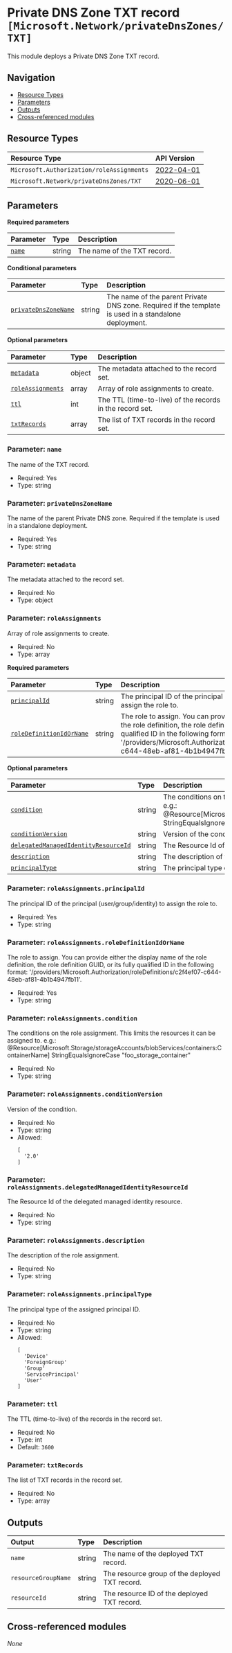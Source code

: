 # Private DNS Zone TXT record `[Microsoft.Network/privateDnsZones/TXT]`

This module deploys a Private DNS Zone TXT record.

## Navigation

- [Resource Types](#Resource-Types)
- [Parameters](#Parameters)
- [Outputs](#Outputs)
- [Cross-referenced modules](#Cross-referenced-modules)

## Resource Types

| Resource Type | API Version |
| :-- | :-- |
| `Microsoft.Authorization/roleAssignments` | [2022-04-01](https://learn.microsoft.com/en-us/azure/templates/Microsoft.Authorization/2022-04-01/roleAssignments) |
| `Microsoft.Network/privateDnsZones/TXT` | [2020-06-01](https://learn.microsoft.com/en-us/azure/templates/Microsoft.Network/2020-06-01/privateDnsZones/TXT) |

## Parameters

**Required parameters**

| Parameter | Type | Description |
| :-- | :-- | :-- |
| [`name`](#parameter-name) | string | The name of the TXT record. |

**Conditional parameters**

| Parameter | Type | Description |
| :-- | :-- | :-- |
| [`privateDnsZoneName`](#parameter-privatednszonename) | string | The name of the parent Private DNS zone. Required if the template is used in a standalone deployment. |

**Optional parameters**

| Parameter | Type | Description |
| :-- | :-- | :-- |
| [`metadata`](#parameter-metadata) | object | The metadata attached to the record set. |
| [`roleAssignments`](#parameter-roleassignments) | array | Array of role assignments to create. |
| [`ttl`](#parameter-ttl) | int | The TTL (time-to-live) of the records in the record set. |
| [`txtRecords`](#parameter-txtrecords) | array | The list of TXT records in the record set. |

### Parameter: `name`

The name of the TXT record.

- Required: Yes
- Type: string

### Parameter: `privateDnsZoneName`

The name of the parent Private DNS zone. Required if the template is used in a standalone deployment.

- Required: Yes
- Type: string

### Parameter: `metadata`

The metadata attached to the record set.

- Required: No
- Type: object

### Parameter: `roleAssignments`

Array of role assignments to create.

- Required: No
- Type: array

**Required parameters**

| Parameter | Type | Description |
| :-- | :-- | :-- |
| [`principalId`](#parameter-roleassignmentsprincipalid) | string | The principal ID of the principal (user/group/identity) to assign the role to. |
| [`roleDefinitionIdOrName`](#parameter-roleassignmentsroledefinitionidorname) | string | The role to assign. You can provide either the display name of the role definition, the role definition GUID, or its fully qualified ID in the following format: '/providers/Microsoft.Authorization/roleDefinitions/c2f4ef07-c644-48eb-af81-4b1b4947fb11'. |

**Optional parameters**

| Parameter | Type | Description |
| :-- | :-- | :-- |
| [`condition`](#parameter-roleassignmentscondition) | string | The conditions on the role assignment. This limits the resources it can be assigned to. e.g.: @Resource[Microsoft.Storage/storageAccounts/blobServices/containers:ContainerName] StringEqualsIgnoreCase "foo_storage_container" |
| [`conditionVersion`](#parameter-roleassignmentsconditionversion) | string | Version of the condition. |
| [`delegatedManagedIdentityResourceId`](#parameter-roleassignmentsdelegatedmanagedidentityresourceid) | string | The Resource Id of the delegated managed identity resource. |
| [`description`](#parameter-roleassignmentsdescription) | string | The description of the role assignment. |
| [`principalType`](#parameter-roleassignmentsprincipaltype) | string | The principal type of the assigned principal ID. |

### Parameter: `roleAssignments.principalId`

The principal ID of the principal (user/group/identity) to assign the role to.

- Required: Yes
- Type: string

### Parameter: `roleAssignments.roleDefinitionIdOrName`

The role to assign. You can provide either the display name of the role definition, the role definition GUID, or its fully qualified ID in the following format: '/providers/Microsoft.Authorization/roleDefinitions/c2f4ef07-c644-48eb-af81-4b1b4947fb11'.

- Required: Yes
- Type: string

### Parameter: `roleAssignments.condition`

The conditions on the role assignment. This limits the resources it can be assigned to. e.g.: @Resource[Microsoft.Storage/storageAccounts/blobServices/containers:ContainerName] StringEqualsIgnoreCase "foo_storage_container"

- Required: No
- Type: string

### Parameter: `roleAssignments.conditionVersion`

Version of the condition.

- Required: No
- Type: string
- Allowed:
  ```Bicep
  [
    '2.0'
  ]
  ```

### Parameter: `roleAssignments.delegatedManagedIdentityResourceId`

The Resource Id of the delegated managed identity resource.

- Required: No
- Type: string

### Parameter: `roleAssignments.description`

The description of the role assignment.

- Required: No
- Type: string

### Parameter: `roleAssignments.principalType`

The principal type of the assigned principal ID.

- Required: No
- Type: string
- Allowed:
  ```Bicep
  [
    'Device'
    'ForeignGroup'
    'Group'
    'ServicePrincipal'
    'User'
  ]
  ```

### Parameter: `ttl`

The TTL (time-to-live) of the records in the record set.

- Required: No
- Type: int
- Default: `3600`

### Parameter: `txtRecords`

The list of TXT records in the record set.

- Required: No
- Type: array


## Outputs

| Output | Type | Description |
| :-- | :-- | :-- |
| `name` | string | The name of the deployed TXT record. |
| `resourceGroupName` | string | The resource group of the deployed TXT record. |
| `resourceId` | string | The resource ID of the deployed TXT record. |

## Cross-referenced modules

_None_
